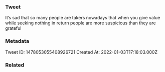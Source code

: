### Tweet
It’s sad that so many people are takers nowadays that when you give value while seeking nothing in return people are more suspicious than they are grateful

### Metadata
Tweet ID: 1478053055408926721
Created At: 2022-01-03T17:18:03.000Z

### Related

